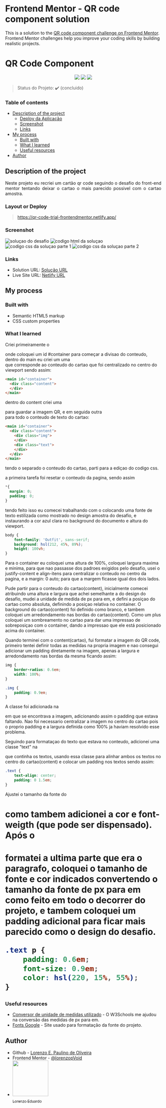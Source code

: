 # Frontend Mentor - QR code component solution

This is a solution to the [QR code component challenge on Frontend Mentor](https://www.frontendmentor.io/challenges/qr-code-component-iux_sIO_H). Frontend Mentor challenges help you improve your coding skills by building realistic projects. 

<h1>QR Code Component</h1> 

<p align="center">
  <img src="https://img.shields.io/static/v1?label=Netlify&message=deploy&color=blue&style=for-the-badge&logo=netlify"/>
  <img src="http://img.shields.io/static/v1?label=TESTES&message=%3E100&color=GREEN&style=for-the-badge"/>
   <img src="http://img.shields.io/static/v1?label=STATUS&message=CONCLUIDO&color=GREEN&style=for-the-badge"/>
</p>

> Status do Projeto: :heavy_check_mark:  (concluido)

### Table of contents

- [Description of the project](#description-of-the-project)
  - [Deploy da Aplicação](#layout-or-deploy)
  - [Screenshot](#screenshot)
  - [Links](#links)
- [My process](#my-process)
  - [Built with](#built-with)
  - [What I learned](#what-i-learned)
  - [Useful resources](#useful-resources)
- [Author](#author)


## Description of the project 

<p align="justify">
  Neste projeto eu recriei um cartão qr code seguindo o desafio do front-end mentor tentando deixar o cartao o mais parecido possivel com o cartao amostra.
</p>

### Layout or Deploy

> https://qr-code-trial-frontendmentor.netlify.app/

### Screenshot

![soluçao do desafio](images/solucao.png)
![codigo html da soluçao](images/index.png)
![codigo css da soluçao parte 1](images/css1.png)
![codigo css da soluçao parte 2](images/css2.png)

### Links

- Solution URL: [Solução URL](https://lorenzopvoid.github.io/qr-code-component/)
- Live Site URL: [Netlify URL](https://qr-code-trial-frontendmentor.netlify.app/)

## My process

### Built with

- Semantic HTML5 markup
- CSS custom properties

### What I learned

Criei primeiramente o <main> onde coloquei um id #container para começar a divisao do conteudo, dentro do main eu criei um uma <div> que corresponde ao conteudo do cartao que foi centralizado no centro do viewport sendo assim:

```html
<main id="container">
  <div class="content">
  </div>
</main>
```
dentro do content criei uma <div> para guardar a imagem QR, e em seguida outra <div> para todo o conteudo de texto do cartao:

```html
<main id="container">
  <div class="content">
    <div class="img">
    </div>
    <div class="text">
    </div>
  </div>
</main>
```
tendo o separado o conteudo do cartao, parti para a ediçao do codigo css.

a primeira tarefa foi resetar o conteudo da pagina, sendo assim  

```css
*{
  margin: 0;
  padding: 0;
}
```

tendo feito isso eu comecei trabalhando com o <body> colocando uma fonte de texto estilizada como mostrado no design amostra do desafio, e instaurando a cor azul clara no background do documento e altura do viewport.

```css
body {
    font-family: 'Outfit', sans-serif;
    background: hsl(212, 45%, 89%);
    height: 100vh;
}
```

Para o container eu coloquei uma altura de 100%, coloquei largura maxima e minima, para que nao passasse dos padroes exigidos pelo desafio, usei o justify-content e align-itens para centralizar o conteudo no centro da pagina, e a margin: 0 auto; para que a margem ficasse igual dos dois lados.

Pude partir para o conteudo do cartao(content), inicialmente comecei atribuindo uma altura e largura que achei semelhante a do design do desafio, mudei a unidade de medida de px para em, e defini a posiçao do cartao como absoluta, definindo a posiçao relativa no container. O background do cartao(content) foi definido como branco, e tambem coloquei um arredondamento nas bordas do cartao(content). Como um plus coloquei um sombreamento no cartao para dar uma impressao de sobreposiçao com o container, dando a impressao que ele está posicionado acima do container.

Quando terminei com o content(cartao), fui formatar a imagem do QR code, primeiro tentei definir todas as medidas na propria imagem e nao consegui adicionar um padding diretamente na imagem, apenas a largura e arredondamento nas bordas da mesma ficando assim:

```css
img {
    border-radius: 0.6em;
    width: 100%;
}

.img {
    padding: 0.9em;
}
```

A classe foi adicionada na <div> em que se encontrava a imagem, adicionando assim o padding que estava faltando. Nao foi necessario centralizar a imagem no centro do cartao pois o proprio padding e a largura definida como 100% ja haviam resolvido esse problema.

Seguindo para formataçao do texto que estava no conteudo, adicionei uma classe "text" na <div> que continha os textos, usando essa classe para alinhar ambos os textos no centro do cartao(content) e colocar um padding nos textos sendo assim: 

```css
.text {
    text-align: center;
    padding: 0 1.5em;
}
```

Ajustei o tamanho da fonte do <h1> como tambem adicionei a cor e font-weigth (que pode ser dispensado). Após o <h1> formatei a ultima parte que era o paragrafo, coloquei o tamanho de fonte e cor indicados convertendo o tamanho da fonte de px para em como feito em todo o decorrer do projeto, e tambem coloquei um padding adicional para ficar mais parecido como o design do desafio.

```css
.text p {
    padding: 0.6em;
    font-size: 0.9em;
    color: hsl(220, 15%, 55%);
}
```

### Useful resources

- [Conversor de unidade de medidas utilizado](https://www.w3schools.com/tags/ref_pxtoemconversion.asp) - O W3Schools me ajudou na conversão das medidas de px para em.
- [Fonts Google](https://fonts.google.com/specimen/Outfit) - Site usado para formatação da fonte do projeto.

## Author

- Github - [Lorenzo E. Paulino de Oliveira](https://github.com/lorenzopVoid)
- Frontend Mentor - [@lorenzopVoid](https://www.frontendmentor.io/profile/lorenzopVoid)
- [<img src="https://avatars.githubusercontent.com/u/110177077?v=4" width=115><br><sub>Lorenzo Eduardo</sub>](https://github.com/lorenzopVoid)

